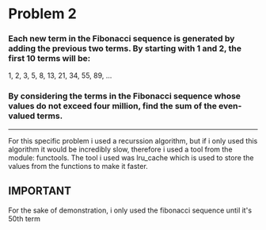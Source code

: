 # Problem 2

### Each new term in the Fibonacci sequence is generated by adding the previous two terms. By starting with 1 and 2, the first 10 terms will be:

1, 2, 3, 5, 8, 13, 21, 34, 55, 89, ...

### By considering the terms in the Fibonacci sequence whose values do not exceed four million, find the sum of the even-valued terms.

---
For this specific problem i used a recurssion algorithm, but if i only used this algorithm it would be incredibly slow, therefore i used a tool from the module: functools. The tool i used was lru_cache which is used to store the values from the functions to make it faster.

## IMPORTANT
For the sake of demonstration, i only used the fibonacci sequence until it's 50th term
